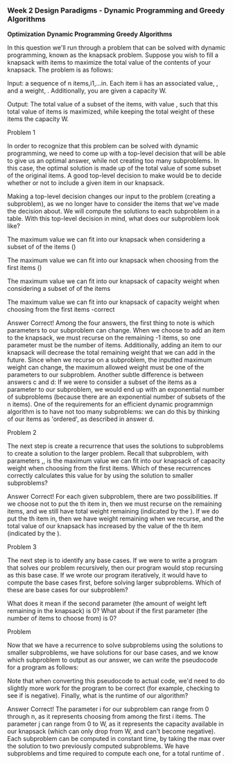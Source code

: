 ### Week 2 Design Paradigms - Dynamic Programming and Greedy Algorithms
**Optimization**
**Dynamic Programming**
**Greedy Algorithms**

In this question we'll run through a problem that can be solved with dynamic programming, known as the knapsack problem.  Suppose you wish to fill a knapsack with items to maximize the total value of the contents of your knapsack. The problem is as follows:

Input: a sequence of n items,i1,...in.  Each item ii has an associated value, , and a weight, .  Additionally, you are given a capacity W.

Output: The total value of a subset of the  items,  with value , such that this total value of items is maximized, while keeping the total weight of these items  the capacity W.

Problem 1

In order to recognize that this problem can be solved with dynamic programming, we need to come up with a top-level decision that will be able to give us an optimal answer, while not creating too many subproblems. In this case, the optimal solution is made up of the total value of some subset of the original  items. A good top-level decision to make would be to decide whether or not to include a given item in our knapsack.

Making a top-level decision changes our input to the problem (creating a subproblem), as we no longer have to consider the items that we've made the decision about. We will compute the solutions to each subproblem in a table. With this top-level decision in mind, what does our subproblem look like?

 The maximum value we can fit into our knapsack when considering a subset of  of the items ()
 
 The maximum value we can fit into our knapsack when choosing from the first  items ()
 
 The maximum value we can fit into our knapsack of capacity weight  when considering a subset of  of the items
 
 The maximum value we can fit into our knapsack of capacity weight  when choosing from the first  items -correct
 
Answer
Correct! Among the four answers, the first thing to note is which parameters to our subproblem can change. When we choose to add an item to the knapsack, we must recurse on the remaining -1 items, so one parameter must be the number of items. Additionally, adding an item to our knapsack will decrease the total remaining weight that we can add in the future. Since when we recurse on a subproblem, the inputted maximum weight can change, the maximum allowed weight must be one of the parameters to our subproblem. Another subtle difference is between answers c and d: If we were to consider a subset of the items as a parameter to our subproblem, we would end up with an exponential number of subproblems (because there are an exponential number of subsets of the n items). One of the requirements for an efficient dynamic programmign algorithm is to have not too many subproblems: we can do this by thinking of our items as 'ordered', as described in answer d.

Problem 2

The next step is create a recurrence that uses the solutions to subproblems to create a solution to the larger problem. Recall that subproblem, with parameters ,, is  the maximum value we can fit into our knapsack of capacity weight  when choosing from the first  items. Which of these recurrences correctly calculates this value for  by using the solution to smaller subproblems?

Answer
Correct! For each given subproblem, there are two possibilities. If we choose not to put the th item in, then we must recurse on the remaining items, and we still have  total weight remaining (indicated by the ). If we do put the th item in, then we have  weight remaining when we recurse, and the total value of our knapsack has increased by the value of the th item  (indicated by the ).

Problem 3

The next step is to identify any base cases. If we were to write a program that solves our problem recursively, then our program would stop recursing as this base case. If we wrote our program iteratively, it would have to compute the base cases first, before solving larger subproblems. Which of these are base cases for our subproblem? 

What does it mean if the second parameter (the amount of weight left remaining in the knapsack) is 0? What about if the first parameter (the number of items to choose from) is 0?


Problem 

Now that we have a recurrence to solve subproblems using the solutions to smaller subproblems, we have solutions for our base cases, and we know which subproblem to output as our answer, we can write the pseudocode for a program as follows:

  
Note that when converting this pseudocode to actual code, we'd need to do slightly more work for the program to be correct (for example, checking to see if  is negative). Finally, what is the runtime of our algorithm?

Answer
Correct! The parameter i for our subproblem can range from 0 through n, as it represents choosing from among the first i items. The parameter j can range from 0 to W, as it represents the capacity available in our knapsack (which can only drop from W, and can't become negative). Each subproblem can be computed in constant time, by taking the max over the solution to two previously computed subproblems. We have subproblems and  time required to compute each one, for a total runtime of .

